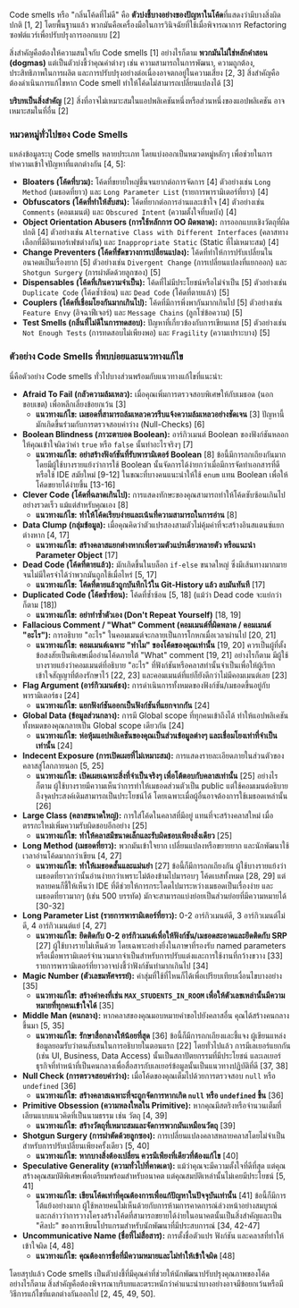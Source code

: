 Code smells หรือ "กลิ่นโค้ดที่ไม่ดี" คือ **ตัวบ่งชี้บางอย่างของปัญหาในโค้ด**ที่แสดงว่ามีบางสิ่งผิดปกติ [1, 2] โดยพื้นฐานแล้ว พวกมันคือเครื่องมือในการวินิจฉัยที่ใช้เมื่อพิจารณาการ Refactoring ซอฟต์แวร์เพื่อปรับปรุงการออกแบบ [2]

สิ่งสำคัญคือต้องให้ความสนใจกับ Code smells [1] อย่างไรก็ตาม **พวกมันไม่ใช่หลักคำสอน (dogmas)** แต่เป็นตัวบ่งชี้ว่าคุณค่าต่างๆ เช่น ความสามารถในการพัฒนา, ความถูกต้อง, ประสิทธิภาพในการผลิต และการปรับปรุงอย่างต่อเนื่องอาจตกอยู่ในความเสี่ยง [2, 3] สิ่งสำคัญคือต้องดำเนินการแก้ไขหาก Code smell ทำให้โค้ดไม่สามารถเปลี่ยนแปลงได้ [3]

**บริบทเป็นสิ่งสำคัญ** [2] สิ่งที่อาจไม่เหมาะสมในแอปพลิเคชันหนึ่งหรือส่วนหนึ่งของแอปพลิเคชัน อาจเหมาะสมในที่อื่น [2]

### **หมวดหมู่ทั่วไปของ Code Smells**

แหล่งข้อมูลระบุ Code smells หลายประเภท โดยแบ่งออกเป็นหมวดหมู่หลักๆ เพื่อช่วยในการทำความเข้าใจปัญหาที่แตกต่างกัน [4, 5]:

*   **Bloaters (โค้ดที่บวม):** โค้ดที่ขยายใหญ่ขึ้นจนยากต่อการจัดการ [4] ตัวอย่างเช่น `Long Method` (เมธอดที่ยาว) และ `Long Parameter List` (รายการพารามิเตอร์ที่ยาว) [4]
*   **Obfuscators (โค้ดที่ทำให้สับสน):** โค้ดที่ยากต่อการอ่านและเข้าใจ [4] ตัวอย่างเช่น `Comments` (คอมเมนต์) และ `Obscured Intent` (ความตั้งใจที่บดบัง) [4]
*   **Object Orientation Abusers (การใช้หลักการ OO ผิดพลาด):** การออกแบบเชิงวัตถุที่ผิดปกติ [4] ตัวอย่างเช่น `Alternative Class with Different Interfaces` (คลาสทางเลือกที่มีอินเทอร์เฟซต่างกัน) และ `Inappropriate Static` (Static ที่ไม่เหมาะสม) [4]
*   **Change Preventers (โค้ดที่ขัดขวางการเปลี่ยนแปลง):** โค้ดที่ทำให้การปรับเปลี่ยนในอนาคตเป็นเรื่องยาก [5] ตัวอย่างเช่น `Divergent Change` (การเปลี่ยนแปลงที่แยกออก) และ `Shotgun Surgery` (การผ่าตัดด้วยลูกซอง) [5]
*   **Dispensables (โค้ดที่เกินความจำเป็น):** โค้ดที่ไม่มีประโยชน์หรือไม่จำเป็น [5] ตัวอย่างเช่น `Duplicate Code` (โค้ดซ้ำซ้อน) และ `Dead Code` (โค้ดที่ตายแล้ว) [5]
*   **Couplers (โค้ดที่เชื่อมโยงกันมากเกินไป):** โค้ดที่มีการพึ่งพากันมากเกินไป [5] ตัวอย่างเช่น `Feature Envy` (อิจฉาฟีเจอร์) และ `Message Chains` (ลูกโซ่ข้อความ) [5]
*   **Test Smells (กลิ่นที่ไม่ดีในการทดสอบ):** ปัญหาที่เกี่ยวข้องกับการเขียนเทส [5] ตัวอย่างเช่น `Not Enough Tests` (การทดสอบไม่เพียงพอ) และ `Fragility` (ความเปราะบาง) [5]

### **ตัวอย่าง Code Smells ที่พบบ่อยและแนวทางแก้ไข**

นี่คือตัวอย่าง Code smells ทั่วไปบางส่วนพร้อมกับแนวทางแก้ไขที่แนะนำ:

*   **Afraid To Fail (กลัวความล้มเหลว):** เมื่อคุณเพิ่มการตรวจสอบพิเศษให้กับเมธอด (นอกขอบเขต) เพื่อหลีกเลี่ยงข้อยกเว้น [3]
    *   **แนวทางแก้ไข:** **เมธอดที่สามารถล้มเหลวควรรีบแจ้งความล้มเหลวอย่างชัดเจน** [3] ปัญหานี้มักเกิดขึ้นร่วมกับการตรวจสอบค่าว่าง (Null-Checks) [6]
*   **Boolean Blindness (ภาวะตาบอด Boolean):** อาร์กิวเมนต์ Boolean ของฟังก์ชันหลอกให้คุณเข้าใจผิดว่าค่า `true` หรือ `false` นั้นทำอะไรจริงๆ [7]
    *   **แนวทางแก้ไข:** **อย่าสร้างฟังก์ชันที่รับพารามิเตอร์ Boolean** [8] ข้อนี้มีการถกเถียงกันมาก โดยมีผู้ใช้บางรายแย้งว่าการใช้ Boolean นั้นจัดการได้ง่ายกว่าเมื่อมีการจัดทำเอกสารที่ดีหรือใช้ IDE สมัยใหม่ [9-12] ในขณะที่บางคนแนะนำให้ใช้ `enum` แทน Boolean เพื่อให้โค้ดขยายได้ง่ายขึ้น [13-16]
*   **Clever Code (โค้ดที่ฉลาดเกินไป):** การแสดงทักษะของคุณสามารถทำให้โค้ดซับซ้อนเกินไปอย่างรวดเร็ว แม้แต่สำหรับคุณเอง [8]
    *   **แนวทางแก้ไข:** **ทำให้โค้ดเรียบง่ายและเน้นที่ความสามารถในการอ่าน** [8]
*   **Data Clump (กลุ่มข้อมูล):** เมื่อคุณคิดว่าตัวแปรสองสามตัวไม่คุ้มค่าที่จะสร้างอินสแตนซ์แยกต่างหาก [4, 17]
    *   **แนวทางแก้ไข:** **สร้างคลาสแยกต่างหากเพื่อรวมตัวแปรเดี่ยวหลายตัว หรือแนะนำ Parameter Object** [17]
*   **Dead Code (โค้ดที่ตายแล้ว):** มักเกิดขึ้นในบล็อก `if-else` ขนาดใหญ่ ซึ่งมีเส้นทางมากมายจนไม่มีใครจำได้ว่าพวกมันถูกใช้เมื่อไหร่ [5, 17]
    *   **แนวทางแก้ไข:** **โค้ดที่ตายแล้วถูกบันทึกไว้ใน Git-History แล้ว ลบมันทันที** [17]
*   **Duplicated Code (โค้ดซ้ำซ้อน):** โค้ดที่ซ้ำซ้อน [5, 18] (แม้ว่า Dead code จะแย่กว่าก็ตาม [18])
    *   **แนวทางแก้ไข:** **อย่าทำซ้ำตัวเอง (Don't Repeat Yourself)** [18, 19]
*   **Fallacious Comment / "What" Comment (คอมเมนต์ที่ผิดพลาด / คอมเมนต์ "อะไร"):** การอธิบาย "อะไร" ในคอมเมนต์จะกลายเป็นการโกหกเมื่อเวลาผ่านไป [20, 21]
    *   **แนวทางแก้ไข:** **คอมเมนต์เฉพาะ "ทำไม" ของโค้ดของคุณเท่านั้น** [19, 20] ควรเป็นผู้ที่ตั้งข้อสงสัยเป็นพิเศษเมื่ออ่านโค้ดภายใต้ "What" comment [19, 21] อย่างไรก็ตาม มีผู้ใช้บางรายแย้งว่าคอมเมนต์ที่อธิบาย "อะไร" ที่ฟังก์ชันหรือคลาสทำนั้นจำเป็นเพื่อให้ผู้เรียกเข้าใจสัญญาที่ต้องรักษาไว้ [22, 23] และคอมเมนต์ที่แย่ก็ยังดีกว่าไม่มีคอมเมนต์เลย [23]
*   **Flag Argument (อาร์กิวเมนต์ธง):** การดำเนินการทั้งหมดของฟังก์ชัน/เมธอดขึ้นอยู่กับพารามิเตอร์ธง [24]
    *   **แนวทางแก้ไข:** **แยกฟังก์ชันออกเป็นฟังก์ชันที่แยกจากกัน** [24]
*   **Global Data (ข้อมูลส่วนกลาง):** การมี Global scope ที่ทุกคนเข้าถึงได้ ทำให้แอปพลิเคชันทั้งหมดของคุณกลายเป็น Global scope เดียวกัน [24]
    *   **แนวทางแก้ไข:** **ห่อหุ้มแอปพลิเคชันของคุณเป็นส่วนข้อมูลต่างๆ และเชื่อมโยงเท่าที่จำเป็นเท่านั้น** [24]
*   **Indecent Exposure (การเปิดเผยที่ไม่เหมาะสม):** การแสดงรายละเอียดภายในส่วนตัวของคลาสสู่โลกภายนอก [5, 25]
    *   **แนวทางแก้ไข:** **เปิดเผยเฉพาะสิ่งที่จำเป็นจริงๆ เพื่อโต้ตอบกับคลาสเท่านั้น** [25] อย่างไรก็ตาม ผู้ใช้บางรายมีความเห็นว่าการทำให้เมธอดส่วนตัวเป็น public แต่ใช้คอมเมนต์อธิบายถึงจุดประสงค์เดิมสามารถเป็นประโยชน์ได้ โดยเฉพาะเมื่อผู้อื่นอาจต้องการใช้เมธอดเหล่านั้น [26]
*   **Large Class (คลาสขนาดใหญ่):** การใส่โค้ดในคลาสที่มีอยู่ แทนที่จะสร้างคลาสใหม่ เมื่อตรรกะใหม่เพิ่มความรับผิดชอบอีกอย่าง [25]
    *   **แนวทางแก้ไข:** **ทำให้คลาสมีขนาดเล็กและรับผิดชอบเพียงสิ่งเดียว** [25]
*   **Long Method (เมธอดที่ยาว):** พวกมันเข้าใจยาก เปลี่ยนแปลงหรือขยายยาก และนักพัฒนาใช้เวลาอ่านโค้ดมากกว่าเขียน [4, 27]
    *   **แนวทางแก้ไข:** **ทำให้เมธอดสั้นและแม่นยำ** [27] ข้อนี้ก็มีการถกเถียงกัน ผู้ใช้บางรายแย้งว่าเมธอดที่ยาวกว่านั้นอ่านง่ายกว่าเพราะไม่ต้องข้ามไปมารอบๆ โค้ดเบสทั้งหมด [28, 29] แต่หลายคนก็ชี้ให้เห็นว่า IDE ที่ดีช่วยให้การกระโดดไปมาระหว่างเมธอดเป็นเรื่องง่าย และเมธอดที่ยาวมากๆ (เช่น 500 บรรทัด) มักจะสามารถแบ่งย่อยเป็นส่วนย่อยที่มีความหมายได้ [30-32]
*   **Long Parameter List (รายการพารามิเตอร์ที่ยาว):** 0-2 อาร์กิวเมนต์ดี, 3 อาร์กิวเมนต์ไม่ดี, 4 อาร์กิวเมนต์แย่ [4, 27]
    *   **แนวทางแก้ไข:** **ยึดติดกับ 0-2 อาร์กิวเมนต์เพื่อให้ฟังก์ชัน/เมธอดสะอาดและยึดติดกับ SRP** [27] ผู้ใช้บางรายไม่เห็นด้วย โดยเฉพาะอย่างยิ่งในภาษาที่รองรับ named parameters หรือเมื่อพารามิเตอร์จำนวนมากจำเป็นสำหรับการปรับแต่งและการใช้งานที่กว้างขวาง [33] รายการพารามิเตอร์ที่ยาวอาจบ่งชี้ว่าฟังก์ชันทำมากเกินไป [34]
*   **Magic Number (ตัวเลขมหัศจรรย์):** ค่าสุ่มที่ใช้ที่ไหนก็ได้เพื่อเปรียบเทียบเงื่อนไขบางอย่าง [35]
    *   **แนวทางแก้ไข:** **สร้างค่าคงที่เช่น `MAX_STUDENTS_IN_ROOM` เพื่อให้ตัวเลขเหล่านั้นมีความหมายที่ทุกคนเข้าใจได้** [35]
*   **Middle Man (คนกลาง):** หากคลาสของคุณมอบหมายคำขอไปยังคลาสอื่น คุณได้สร้างคนกลางขึ้นมา [5, 35]
    *   **แนวทางแก้ไข:** **รักษาสื่อกลางให้น้อยที่สุด** [36] ข้อนี้ก็มีการถกเถียงและชี้แจง ผู้เขียนแหล่งข้อมูลยอมรับว่าตนสับสนในการอธิบายในตอนแรก [22] โดยทั่วไปแล้ว การมีเลเยอร์แยกกัน (เช่น UI, Business, Data Access) นั้นเป็นสถาปัตยกรรมที่มีประโยชน์ และเลเยอร์ธุรกิจที่ทำหน้าที่เป็นคนกลางเพื่อสื่อสารกับเลเยอร์ข้อมูลนั้นเป็นแนวทางปฏิบัติที่ดี [37, 38]
*   **Null Check (การตรวจสอบค่าว่าง):** เมื่อโค้ดของคุณเต็มไปด้วยการตรวจสอบ `null` หรือ `undefined` [36]
    *   **แนวทางแก้ไข:** **สร้างคลาสเฉพาะที่จะถูกจัดการหากเกิด `null` หรือ `undefined` ขึ้น** [36]
*   **Primitive Obsession (ความหลงใหลใน Primitive):** หากคุณมีสตริงหรือจำนวนเต็มที่เลียนแบบแนวคิดที่เป็นนามธรรม เช่น วัตถุ [4, 39]
    *   **แนวทางแก้ไข:** **สร้างวัตถุที่เหมาะสมและจัดการพวกมันเหมือนวัตถุ** [39]
*   **Shotgun Surgery (การผ่าตัดด้วยลูกซอง):** การเปลี่ยนแปลงคลาสหลายคลาสโดยไม่จำเป็นสำหรับการปรับเปลี่ยนเพียงครั้งเดียว [5, 40]
    *   **แนวทางแก้ไข:** **หากบางสิ่งต้องเปลี่ยน ควรมีเพียงที่เดียวที่ต้องแก้ไข** [40]
*   **Speculative Generality (ความทั่วไปที่คาดเดา):** แม้ว่าคุณจะมีความตั้งใจที่ดีที่สุด แต่คุณสร้างคุณสมบัติพิเศษเพื่อเตรียมพร้อมสำหรับอนาคต แต่คุณสมบัติเหล่านั้นไม่เคยมีประโยชน์ [5, 41]
    *   **แนวทางแก้ไข:** **เขียนโค้ดเท่าที่คุณต้องการเพื่อแก้ปัญหาในปัจจุบันเท่านั้น** [41] ข้อนี้ก็มีการโต้แย้งอย่างมาก ผู้ใช้หลายคนไม่เห็นด้วยกับการห้ามการคาดการณ์ล่วงหน้าอย่างสมบูรณ์ และกล่าวว่าการวางโครงสร้างโค้ดที่สามารถขยายได้ง่ายในอนาคตนั้นเป็นสิ่งสำคัญและเป็น "ศิลปะ" ของการเขียนโปรแกรมสำหรับนักพัฒนาที่มีประสบการณ์ [34, 42-47]
*   **Uncommunicative Name (ชื่อที่ไม่สื่อสาร):** การตั้งชื่อตัวแปร ฟังก์ชัน และคลาสที่ทำให้เข้าใจผิด [4, 48]
    *   **แนวทางแก้ไข:** **คุณต้องการชื่อที่มีความหมายและไม่ทำให้เข้าใจผิด** [48]

โดยสรุปแล้ว Code smells เป็นตัวบ่งชี้ที่มีคุณค่าที่ช่วยให้นักพัฒนาปรับปรุงคุณภาพของโค้ด อย่างไรก็ตาม สิ่งสำคัญคือต้องพิจารณาบริบทและตระหนักว่าคำแนะนำบางอย่างอาจมีข้อยกเว้นหรือมีวิธีการแก้ไขที่แตกต่างกันออกไป [2, 45, 49, 50].
